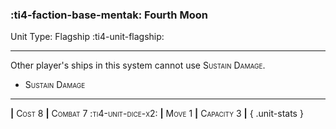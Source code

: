 ### :ti4-faction-base-mentak: **Fourth Moon**

Unit Type: Flagship :ti4-unit-flagship:

---

Other player's ships in this system cannot use <span style="font-variant:small-caps;">Sustain Damage</span>.

* <span style="font-variant:small-caps;">Sustain Damage</span> 

---

__|__ <span style="font-variant:small-caps;">Cost 8</span> __|__ <span style="font-variant:small-caps;">Combat 7 :ti4-unit-dice-x2:</span> __|__ <span style="font-variant:small-caps;">Move 1</span> __|__ <span style="font-variant:small-caps;">Capacity 3</span> __|__
{ .unit-stats }
